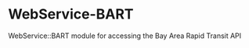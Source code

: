 WebService-BART
===============

WebService::BART module for accessing the Bay Area Rapid Transit API